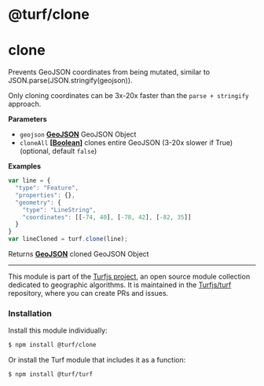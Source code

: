 # @turf/clone

# clone

Prevents GeoJSON coordinates from being mutated, similar to JSON.parse(JSON.stringify(geojson)).

Only cloning coordinates can be 3x-20x faster than the `parse + stringify` approach.

**Parameters**

-   `geojson` **[GeoJSON](http://geojson.org/geojson-spec.html#geojson-objects)** GeoJSON Object
-   `cloneAll` **\[[Boolean](https://developer.mozilla.org/en-US/docs/Web/JavaScript/Reference/Global_Objects/Boolean)]** clones entire GeoJSON (3-20x slower if True) (optional, default `false`)

**Examples**

```javascript
var line = {
  "type": "Feature",
  "properties": {},
  "geometry": {
    "type": "LineString",
    "coordinates": [[-74, 40], [-78, 42], [-82, 35]]
  }
}
var lineCloned = turf.clone(line);
```

Returns **[GeoJSON](http://geojson.org/geojson-spec.html#geojson-objects)** cloned GeoJSON Object

<!-- This file is automatically generated. Please don't edit it directly:
if you find an error, edit the source file (likely index.js), and re-run
./scripts/generate-readmes in the turf project. -->

---

This module is part of the [Turfjs project](http://turfjs.org/), an open source
module collection dedicated to geographic algorithms. It is maintained in the
[Turfjs/turf](https://github.com/Turfjs/turf) repository, where you can create
PRs and issues.

### Installation

Install this module individually:

```sh
$ npm install @turf/clone
```

Or install the Turf module that includes it as a function:

```sh
$ npm install @turf/turf
```
